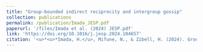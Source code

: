 ```yaml
---
title: "Group-bounded indirect reciprocity and intergroup gossip"
collection: publications
permalink: /publication/Imada_JESP.pdf
paperurl: '/files/Imada et al. (2024) JESP.pdf'
link: 'https://doi.org/10.1016/j.jesp.2024.104657'
citation: '<u>*<u>*Imada, H.</u>, Mifune, N., & Zibell, H. (2024). Group-bounded indirect reciprocity and intergroup gossip. <em>Journal of Experimental Social Psychology></em>., 115, 104657. https://doi.org/10.1016/j.jesp.2024.104657'
---
```

